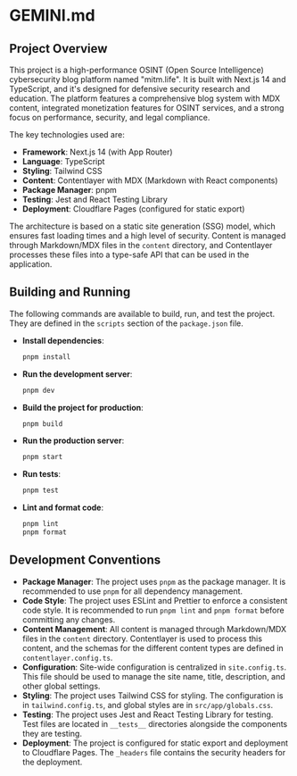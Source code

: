 # GEMINI.md

## Project Overview

This project is a high-performance OSINT (Open Source Intelligence) cybersecurity blog platform named "mitm.life". It is built with Next.js 14 and TypeScript, and it's designed for defensive security research and education. The platform features a comprehensive blog system with MDX content, integrated monetization features for OSINT services, and a strong focus on performance, security, and legal compliance.

The key technologies used are:

*   **Framework**: Next.js 14 (with App Router)
*   **Language**: TypeScript
*   **Styling**: Tailwind CSS
*   **Content**: Contentlayer with MDX (Markdown with React components)
*   **Package Manager**: pnpm
*   **Testing**: Jest and React Testing Library
*   **Deployment**: Cloudflare Pages (configured for static export)

The architecture is based on a static site generation (SSG) model, which ensures fast loading times and a high level of security. Content is managed through Markdown/MDX files in the `content` directory, and Contentlayer processes these files into a type-safe API that can be used in the application.

## Building and Running

The following commands are available to build, run, and test the project. They are defined in the `scripts` section of the `package.json` file.

*   **Install dependencies**:
    ```bash
    pnpm install
    ```

*   **Run the development server**:
    ```bash
    pnpm dev
    ```

*   **Build the project for production**:
    ```bash
    pnpm build
    ```

*   **Run the production server**:
    ```bash
    pnpm start
    ```

*   **Run tests**:
    ```bash
    pnpm test
    ```

*   **Lint and format code**:
    ```bash
    pnpm lint
    pnpm format
    ```

## Development Conventions

*   **Package Manager**: The project uses `pnpm` as the package manager. It is recommended to use `pnpm` for all dependency management.
*   **Code Style**: The project uses ESLint and Prettier to enforce a consistent code style. It is recommended to run `pnpm lint` and `pnpm format` before committing any changes.
*   **Content Management**: All content is managed through Markdown/MDX files in the `content` directory. Contentlayer is used to process this content, and the schemas for the different content types are defined in `contentlayer.config.ts`.
*   **Configuration**: Site-wide configuration is centralized in `site.config.ts`. This file should be used to manage the site name, title, description, and other global settings.
*   **Styling**: The project uses Tailwind CSS for styling. The configuration is in `tailwind.config.ts`, and global styles are in `src/app/globals.css`.
*   **Testing**: The project uses Jest and React Testing Library for testing. Test files are located in `__tests__` directories alongside the components they are testing.
*   **Deployment**: The project is configured for static export and deployment to Cloudflare Pages. The `_headers` file contains the security headers for the deployment.
